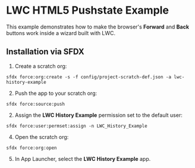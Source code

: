 # LWC HTML5 Pushstate Example
This example demonstrates how to make the browser's **Forward** and **Back** buttons work inside a wizard built with LWC.

## Installation via SFDX

1. Create a scratch org:
```
sfdx force:org:create -s -f config/project-scratch-def.json -a lwc-history-example
```

2. Push the app to your scratch org:
```
sfdx force:source:push
```

2. Assign the **LWC History Example** permission set to the default user:
```
sfdx force:user:permset:assign -n LWC_History_Example
```

4. Open the scratch org:
```
sfdx force:org:open
```

5. In App Launcher, select the **LWC History Example** app.
